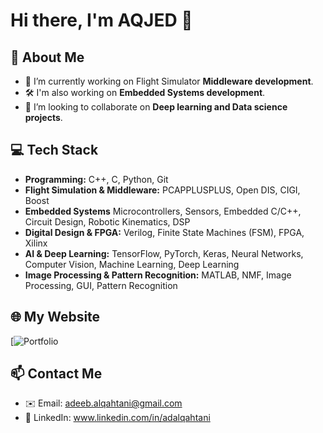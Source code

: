 # Hi there, I'm AQJED 👋

## 🚀 About Me
- 🔭 I’m currently working on Flight Simulator **Middleware development**.
- 🛠️ I'm also working on **Embedded Systems development**.
- 👯 I’m looking to collaborate on **Deep learning and Data science projects**.

## 💻 Tech Stack
- **Programming:** C++, C, Python, Git
- **Flight Simulation & Middleware:** PCAPPLUSPLUS, Open DIS, CIGI, Boost
- **Embedded Systems** Microcontrollers, Sensors, Embedded C/C++, Circuit Design, Robotic Kinematics, DSP
- **Digital Design & FPGA:** Verilog, Finite State Machines (FSM), FPGA, Xilinx
- **AI & Deep Learning:** TensorFlow, PyTorch, Keras, Neural Networks, Computer Vision, Machine Learning, Deep Learning
- **Image Processing & Pattern Recognition:** MATLAB, NMF, Image Processing, GUI, Pattern Recognition

## 🌐 My Website
[![Portfolio](https://aqjed.github.io/Portfolio/)


## 📫 Contact Me
- ✉️ Email: adeeb.alqahtani@gmail.com
- 💼 LinkedIn: www.linkedin.com/in/adalqahtani
